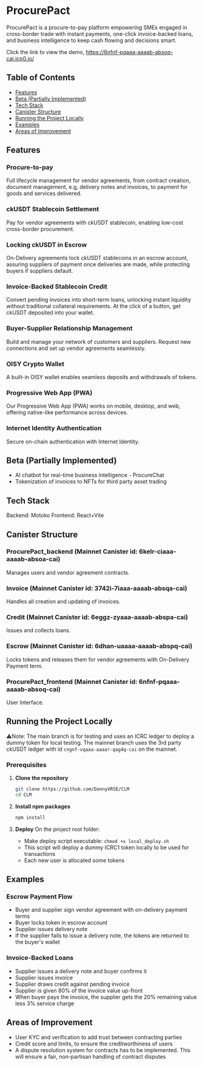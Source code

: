 # ProcurePact

ProcurePact is a procure-to-pay platform empowering SMEs engaged in cross-border trade with instant payments, one-click invoice-backed loans, and business intelligence to keep cash flowing and decisions smart.

Click the link to view the demo, https://6nfnf-pqaaa-aaaab-absoq-cai.icp0.io/

## Table of Contents

- [Features](#features)
- [Beta (Partially Implemented)](#beta-partially-implemented)
- [Tech Stack](#tech-stack)
- [Canister Structure](#canister-structure)
- [Running the Project Locally](#running-the-project-locally)
- [Examples](#examples)
- [Areas of Improvement](#areas-of-improvement)

## Features

### Procure-to-pay
Full lifecycle management for vendor agreements, from contract creation, document management, e.g, delivery notes and invoices, to payment for goods and services delivered.

### ckUSDT Stablecoin Settlement

Pay for vendor agreements with ckUSDT stablecoin, enabling low-cost cross-border procurement.

### Locking ckUSDT in Escrow

On-Delivery agreements lock ckUSDT stablecoins in an escrow account, assuring suppliers of payment once deliveries are made, while protecting buyers if suppliers default.

### Invoice-Backed Stablecoin Credit

Convert pending invoices into short-term loans, unlocking instant liquidity without traditional collateral requirements. At the click of a button, get ckUSDT deposited into your wallet.

### Buyer-Supplier Relationship Management

Build and manage your network of customers and suppliers. Request new connections and set up vendor agreements seamlessly.

### OISY Crypto Wallet

A built-in OISY wallet enables seamless deposits and withdrawals of tokens.

### Progressive Web App (PWA)

Our Progressive Web App (PWA) works on mobile, desktop, and web, offering native-like performance across devices.

### Internet Identity Authentication

Secure on-chain authentication with Internet Identity.

## Beta (Partially Implemented)

- AI chatbot for real-time business intelligence - ProcureChat
- Tokenization of invoices to NFTs for third party asset trading

## Tech Stack

Backend: Motoko
Frontend: React+Vite

## Canister Structure

### ProcurePact_backend (Mainnet Canister id: 6kelr-ciaaa-aaaab-absoa-cai)

Manages users and vendor agreement contracts.

### Invoice (Mainnet Canister id: 3742i-7iaaa-aaaab-absqa-cai)

Handles all creation and updating of invoices.

### Credit (Mainnet Canister id: 6eggz-zyaaa-aaaab-abspa-cai)

Issues and collects loans.

### Escrow (Mainnet Canister id: 6dhan-uaaaa-aaaab-abspq-cai)

Locks tokens and releases them for vendor agreements with On-Delivery Payment term.

### ProcurePact_frontend (Mainnet Canister id: 6nfnf-pqaaa-aaaab-absoq-cai)

User Interface.

## Running the Project Locally

⚠️Note: The main branch is for testing and uses an ICRC ledger to deploy a dummy token for local testing. The mainnet branch uses the 3rd party ckUSDT ledger with id ```cngnf-vqaaa-aaaar-qag4q-cai``` on the mainnet.

### Prerequisites

1. **Clone the repository**
   ```bash
   git clone https://github.com/DannyVRSE/CLM
   cd CLM
   ```

2. **Install npm packages**
   ```bash
   npm install
   ```

3. **Deploy**
   On the project root folder:
   - Make deploy script executable: `chmod +x local_deploy.sh`
   - This script will deploy a dummy ICRC1 token locally to be used for transactions
   - Each new user is allocated some tokens

## Examples

### Escrow Payment Flow

- Buyer and supplier sign vendor agreement with on-delivery payment terms
- Buyer locks token in escrow account
- Supplier issues delivery note
- If the supplier fails to issue a delivery note, the tokens are returned to the buyer's wallet

### Invoice-Backed Loans

- Supplier issues a delivery note and buyer confirms it
- Supplier issues invoice
- Supplier draws credit against pending invoice
- Supplier is given 80% of the invoice value up-front
- When buyer pays the invoice, the supplier gets the 20% remaining value less 3% service charge

## Areas of Improvement

- User KYC and verification to add trust between contracting parties
- Credit score and limits, to ensure the creditworthiness of users
- A dispute resolution system for contracts has to be implemented. This will ensure a fair, non-partisan handling of contract disputes
